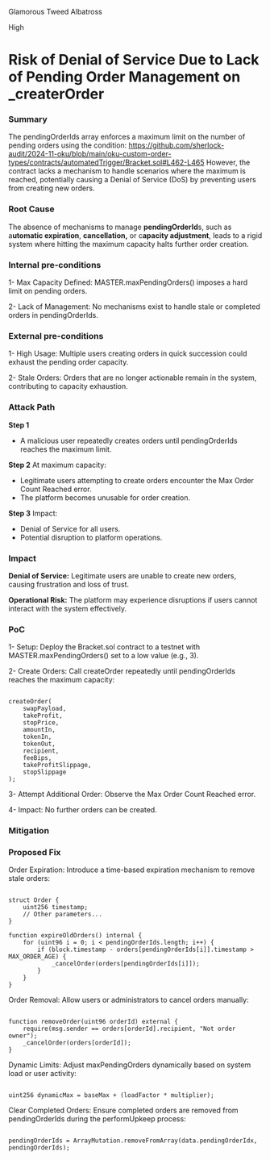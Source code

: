 Glamorous Tweed Albatross

High

# Risk of Denial of Service Due to Lack of Pending Order Management on _createrOrder

### Summary

The pendingOrderIds array enforces a maximum limit on the number of pending orders using the condition:
https://github.com/sherlock-audit/2024-11-oku/blob/main/oku-custom-order-types/contracts/automatedTrigger/Bracket.sol#L462-L465
However, the contract lacks a mechanism to handle scenarios where the maximum is reached, potentially causing a Denial of Service (DoS) by preventing users from creating new orders.

### Root Cause

The absence of mechanisms to manage **pendingOrderId**s, such as a**utomatic expiration**, **cancellation,** or c**apacity adjustment**, leads to a rigid system where hitting the maximum capacity halts further order creation.



### Internal pre-conditions

1- Max Capacity Defined:
MASTER.maxPendingOrders() imposes a hard limit on pending orders.

2- Lack of Management:
No mechanisms exist to handle stale or completed orders in pendingOrderIds.


### External pre-conditions

1- High Usage:
Multiple users creating orders in quick succession could exhaust the pending order capacity.

2- Stale Orders:
Orders that are no longer actionable remain in the system, contributing to capacity exhaustion.

### Attack Path

**Step 1**
  - A malicious user repeatedly creates orders until pendingOrderIds reaches the maximum limit.

**Step 2**
 At maximum capacity:
  - Legitimate users attempting to create orders encounter the Max Order Count Reached error.
  - The platform becomes unusable for order creation.

**Step 3**
 Impact:

  - Denial of Service for all users.
  - Potential disruption to platform operations.

### Impact

**Denial of Service:**
Legitimate users are unable to create new orders, causing frustration and loss of trust.

**Operational Risk:**
The platform may experience disruptions if users cannot interact with the system effectively.

### PoC

1- Setup:
Deploy the Bracket.sol contract to a testnet with MASTER.maxPendingOrders() set to a low value (e.g., 3).

2- Create Orders:
Call createOrder repeatedly until pendingOrderIds reaches the maximum capacity:
```solidity

createOrder(
    swapPayload,
    takeProfit,
    stopPrice,
    amountIn,
    tokenIn,
    tokenOut,
    recipient,
    feeBips,
    takeProfitSlippage,
    stopSlippage
);
```
3- Attempt Additional Order:
Observe the Max Order Count Reached error.

4- Impact:
No further orders can be created.

### Mitigation

### Proposed Fix
Order Expiration:
Introduce a time-based expiration mechanism to remove stale orders:
```solidity

struct Order {
    uint256 timestamp;
    // Other parameters...
}

function expireOldOrders() internal {
    for (uint96 i = 0; i < pendingOrderIds.length; i++) {
        if (block.timestamp - orders[pendingOrderIds[i]].timestamp > MAX_ORDER_AGE) {
            _cancelOrder(orders[pendingOrderIds[i]]);
        }
    }
}
```

Order Removal:
Allow users or administrators to cancel orders manually:

```solidity

function removeOrder(uint96 orderId) external {
    require(msg.sender == orders[orderId].recipient, "Not order owner");
    _cancelOrder(orders[orderId]);
}
```

Dynamic Limits:
Adjust maxPendingOrders dynamically based on system load or user activity:

```solidity

uint256 dynamicMax = baseMax + (loadFactor * multiplier);
```

Clear Completed Orders:
Ensure completed orders are removed from pendingOrderIds during the performUpkeep process:
```solidity

pendingOrderIds = ArrayMutation.removeFromArray(data.pendingOrderIdx, pendingOrderIds);
```
